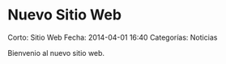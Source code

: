 Nuevo Sitio Web
===============

Corto: Sitio Web
Fecha: 2014-04-01 16:40
Categorías: Noticias

Bienvenio al nuevo sitio web.
